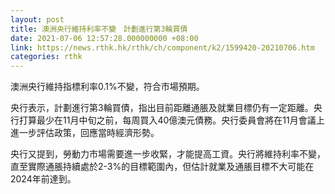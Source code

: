 ```yaml
---
layout: post
title: 澳洲央行維持利率不變　計劃進行第3輪買債
date: 2021-07-06 12:57:28.000000000 +08:00
link: https://news.rthk.hk/rthk/ch/component/k2/1599420-20210706.htm
categories: rthk
---
```


澳洲央行維持指標利率0.1%不變，符合市場預期。

央行表示，計劃進行第3輪買債，指出目前距離通脹及就業目標仍有一定距離。央行打算最少在11月中旬之前，每周買入40億澳元債務。央行委員會將在11月會議上進一步評估政策，回應當時經濟形勢。

央行又提到，勞動力市場需要進一步收緊，才能提高工資。央行將維持利率不變，直至實際通脹持續處於2-3%的目標範圍內，但估計就業及通脹目標不大可能在2024年前達到。
